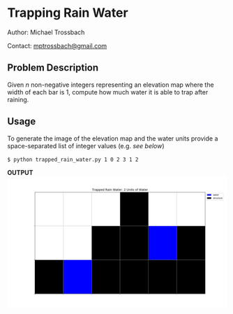 # Trapping Rain Water

Author: Michael Trossbach

Contact: mptrossbach@gmail.com

## Problem Description

Given *n* non-negative integers representing an elevation map where the width of each bar is 1, compute how much water it is able to trap after raining.

## Usage

To generate the image of the elevation map and the water units provide a space-separated list of integer values (e.g. *see below*)

```
$ python trapped_rain_water.py 1 0 2 3 1 2
```

**OUTPUT**
![alt text](https://raw.githubusercontent.com/michotross257/trapped-rain-water/master/images/readme_trapped_water.jpg)
